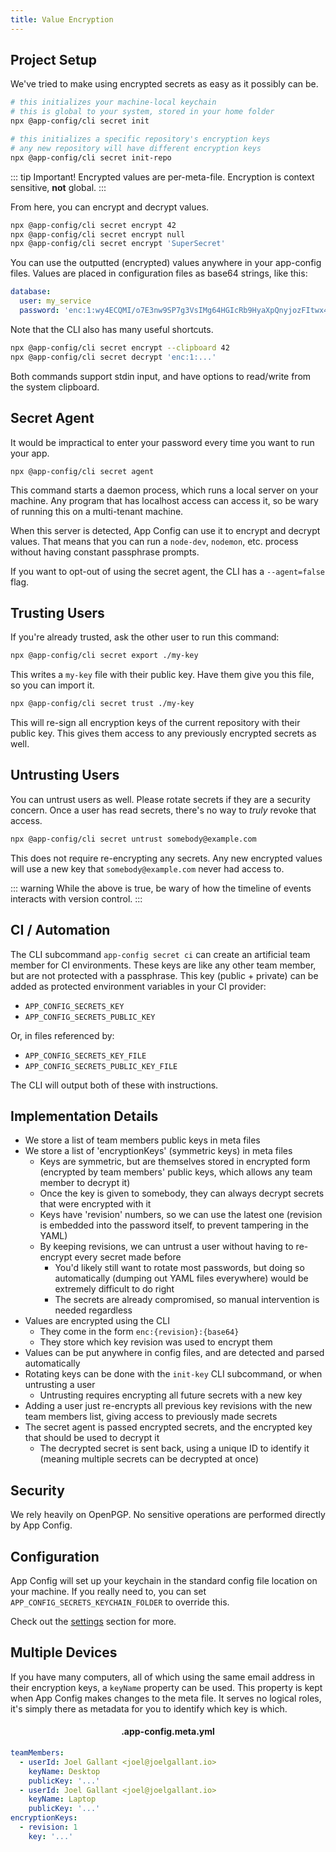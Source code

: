 ```yaml
---
title: Value Encryption
---
```


## Project Setup

We've tried to make using encrypted secrets as easy as it possibly can be.

```sh
# this initializes your machine-local keychain
# this is global to your system, stored in your home folder
npx @app-config/cli secret init

# this initializes a specific repository's encryption keys
# any new repository will have different encryption keys
npx @app-config/cli secret init-repo
```

::: tip Important!
Encrypted values are per-meta-file. Encryption is context sensitive, **not** global.
:::

From here, you can encrypt and decrypt values.

```sh
npx @app-config/cli secret encrypt 42
npx @app-config/cli secret encrypt null
npx @app-config/cli secret encrypt 'SuperSecret'
```

You can use the outputted (encrypted) values anywhere in your app-config files.
Values are placed in configuration files as base64 strings, like this:

```yaml
database:
  user: my_service
  password: 'enc:1:wy4ECQMI/o7E3nw9SP7g3VsIMg64HGIcRb9HyaXpQnyjozFItwx4HvsP1D2plP6Y0kYBAr2ytzs2v5bN+n2oVthkEmbrq8oqIqCF3Cx+pcjJ+5h+SyxQuJ7neNp4SRtnD4EK32rPJpyDMeHG4+pGwIjFuSH1USqQ=SZWR'
```

Note that the CLI also has many useful shortcuts.

```sh
npx @app-config/cli secret encrypt --clipboard 42
npx @app-config/cli secret decrypt 'enc:1:...'
```

Both commands support stdin input, and have options to read/write from the system clipboard.

## Secret Agent

It would be impractical to enter your password every time you want to run your app.

```
npx @app-config/cli secret agent
```

This command starts a daemon process, which runs a local server on your machine.
Any program that has localhost access can access it, so be wary of running this on
a multi-tenant machine.

When this server is detected, App Config can use it to encrypt and decrypt values.
That means that you can run a `node-dev`, `nodemon`, etc. process without having constant passphrase prompts.

If you want to opt-out of using the secret agent, the CLI has a `--agent=false` flag.

## Trusting Users

If you're already trusted, ask the other user to run this command:

```sh
npx @app-config/cli secret export ./my-key
```

This writes a `my-key` file with their public key. Have them give you this file, so you can import it.

```sh
npx @app-config/cli secret trust ./my-key
```

This will re-sign all encryption keys of the current repository with their public
key. This gives them access to any previously encrypted secrets as well.

## Untrusting Users

You can untrust users as well. Please rotate secrets if they are a security concern.
Once a user has read secrets, there's no way to _truly_ revoke that access.

```sh
npx @app-config/cli secret untrust somebody@example.com
```

This does not require re-encrypting any secrets. Any new encrypted values will use a
new key that `somebody@example.com` never had access to.

::: warning
While the above is true, be wary of how the timeline of events interacts with version control.
:::

## CI / Automation

The CLI subcommand `app-config secret ci` can create an artificial team member for CI environments.
These keys are like any other team member, but are not protected with a passphrase.
This key (public + private) can be added as protected environment variables in your CI provider:

- `APP_CONFIG_SECRETS_KEY`
- `APP_CONFIG_SECRETS_PUBLIC_KEY`

Or, in files referenced by:

- `APP_CONFIG_SECRETS_KEY_FILE`
- `APP_CONFIG_SECRETS_PUBLIC_KEY_FILE`

The CLI will output both of these with instructions.

## Implementation Details

- We store a list of team members public keys in meta files
- We store a list of 'encryptionKeys' (symmetric keys) in meta files
  - Keys are symmetric, but are themselves stored in encrypted form (encrypted by team members' public keys, which allows any team member to decrypt it)
  - Once the key is given to somebody, they can always decrypt secrets that were encrypted with it
  - Keys have 'revision' numbers, so we can use the latest one (revision is embedded into the password itself, to prevent tampering in the YAML)
  - By keeping revisions, we can untrust a user without having to re-encrypt every secret made before
    - You'd likely still want to rotate most passwords, but doing so automatically (dumping out YAML files everywhere) would be extremely difficult to do right
    - The secrets are already compromised, so manual intervention is needed regardless
- Values are encrypted using the CLI
  - They come in the form `enc:{revision}:{base64}`
  - They store which key revision was used to encrypt them
- Values can be put anywhere in config files, and are detected and parsed automatically
- Rotating keys can be done with the `init-key` CLI subcommand, or when untrusting a user
  - Untrusting requires encrypting all future secrets with a new key
- Adding a user just re-encrypts all previous key revisions with the new team members list, giving access to previously made secrets
- The secret agent is passed encrypted secrets, and the encrypted key that should be used to decrypt it
  - The decrypted secret is sent back, using a unique ID to identify it (meaning multiple secrets can be decrypted at once)

## Security

We rely heavily on OpenPGP. No sensitive operations are performed directly by App Config.

## Configuration

App Config will set up your keychain in the standard config file location on your machine.
If you really need to, you can set `APP_CONFIG_SECRETS_KEYCHAIN_FOLDER` to override this.

Check out the [settings](./settings.md) section for more.

## Multiple Devices

If you have many computers, all of which using the same email address in their encryption keys,
a `keyName` property can be used. This property is kept when App Config makes changes to the meta file.
It serves no logical roles, it's simply there as metadata for you to identify which key is which.

<h4 style="text-align:center">.app-config.meta.yml</h4>

```yaml
teamMembers:
  - userId: Joel Gallant <joel@joelgallant.io>
    keyName: Desktop
    publicKey: '...'
  - userId: Joel Gallant <joel@joelgallant.io>
    keyName: Laptop
    publicKey: '...'
encryptionKeys:
  - revision: 1
    key: '...'
```
